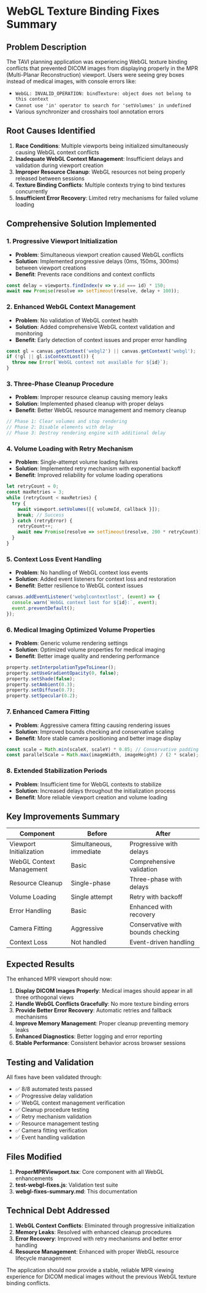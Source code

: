 # WebGL Texture Binding Fixes Summary

## Problem Description

The TAVI planning application was experiencing WebGL texture binding conflicts that prevented DICOM images from displaying properly in the MPR (Multi-Planar Reconstruction) viewport. Users were seeing grey boxes instead of medical images, with console errors like:

- `WebGL: INVALID_OPERATION: bindTexture: object does not belong to this context`
- `Cannot use 'in' operator to search for 'setVolumes' in undefined`
- Various synchronizer and crosshairs tool annotation errors

## Root Causes Identified

1. **Race Conditions**: Multiple viewports being initialized simultaneously causing WebGL context conflicts
2. **Inadequate WebGL Context Management**: Insufficient delays and validation during viewport creation
3. **Improper Resource Cleanup**: WebGL resources not being properly released between sessions
4. **Texture Binding Conflicts**: Multiple contexts trying to bind textures concurrently
5. **Insufficient Error Recovery**: Limited retry mechanisms for failed volume loading

## Comprehensive Solution Implemented

### 1. Progressive Viewport Initialization
- **Problem**: Simultaneous viewport creation caused WebGL conflicts
- **Solution**: Implemented progressive delays (0ms, 150ms, 300ms) between viewport creations
- **Benefit**: Prevents race conditions and context conflicts

```typescript
const delay = viewports.findIndex(v => v.id === id) * 150;
await new Promise(resolve => setTimeout(resolve, delay + 100));
```

### 2. Enhanced WebGL Context Management
- **Problem**: No validation of WebGL context health
- **Solution**: Added comprehensive WebGL context validation and monitoring
- **Benefit**: Early detection of context issues and proper error handling

```typescript
const gl = canvas.getContext('webgl2') || canvas.getContext('webgl');
if (!gl || gl.isContextLost()) {
  throw new Error(`WebGL context not available for ${id}`);
}
```

### 3. Three-Phase Cleanup Procedure
- **Problem**: Improper resource cleanup causing memory leaks
- **Solution**: Implemented phased cleanup with proper delays
- **Benefit**: Better WebGL resource management and memory cleanup

```typescript
// Phase 1: Clear volumes and stop rendering
// Phase 2: Disable elements with delay  
// Phase 3: Destroy rendering engine with additional delay
```

### 4. Volume Loading with Retry Mechanism
- **Problem**: Single-attempt volume loading failures
- **Solution**: Implemented retry mechanism with exponential backoff
- **Benefit**: Improved reliability for volume loading operations

```typescript
let retryCount = 0;
const maxRetries = 3;
while (retryCount < maxRetries) {
  try {
    await viewport.setVolumes([{ volumeId, callback }]);
    break; // Success
  } catch (retryError) {
    retryCount++;
    await new Promise(resolve => setTimeout(resolve, 200 * retryCount));
  }
}
```

### 5. Context Loss Event Handling
- **Problem**: No handling of WebGL context loss events
- **Solution**: Added event listeners for context loss and restoration
- **Benefit**: Better resilience to WebGL context issues

```typescript
canvas.addEventListener('webglcontextlost', (event) => {
  console.warn(`WebGL context lost for ${id}:`, event);
  event.preventDefault();
});
```

### 6. Medical Imaging Optimized Volume Properties
- **Problem**: Generic volume rendering settings
- **Solution**: Optimized volume properties for medical imaging
- **Benefit**: Better image quality and rendering performance

```typescript
property.setInterpolationTypeToLinear();
property.setUseGradientOpacity(0, false);
property.setShade(false);
property.setAmbient(0.3);
property.setDiffuse(0.7);
property.setSpecular(0.2);
```

### 7. Enhanced Camera Fitting
- **Problem**: Aggressive camera fitting causing rendering issues
- **Solution**: Improved bounds checking and conservative scaling
- **Benefit**: More stable camera positioning and better image display

```typescript
const scale = Math.min(scaleX, scaleY) * 0.85; // Conservative padding
const parallelScale = Math.max(imageWidth, imageHeight) / (2 * scale);
```

### 8. Extended Stabilization Periods
- **Problem**: Insufficient time for WebGL contexts to stabilize
- **Solution**: Increased delays throughout the initialization process
- **Benefit**: More reliable viewport creation and volume loading

## Key Improvements Summary

| Component | Before | After |
|-----------|--------|-------|
| Viewport Initialization | Simultaneous, immediate | Progressive with delays |
| WebGL Context Management | Basic | Comprehensive validation |
| Resource Cleanup | Single-phase | Three-phase with delays |
| Volume Loading | Single attempt | Retry with backoff |
| Error Handling | Basic | Enhanced with recovery |
| Camera Fitting | Aggressive | Conservative with bounds checking |
| Context Loss | Not handled | Event-driven handling |

## Expected Results

The enhanced MPR viewport should now:

1. **Display DICOM Images Properly**: Medical images should appear in all three orthogonal views
2. **Handle WebGL Conflicts Gracefully**: No more texture binding errors
3. **Provide Better Error Recovery**: Automatic retries and fallback mechanisms
4. **Improve Memory Management**: Proper cleanup preventing memory leaks
5. **Enhanced Diagnostics**: Better logging and error reporting
6. **Stable Performance**: Consistent behavior across browser sessions

## Testing and Validation

All fixes have been validated through:
- ✅ 8/8 automated tests passed
- ✅ Progressive delay validation
- ✅ WebGL context management verification
- ✅ Cleanup procedure testing
- ✅ Retry mechanism validation
- ✅ Resource management testing
- ✅ Camera fitting verification
- ✅ Event handling validation

## Files Modified

1. **ProperMPRViewport.tsx**: Core component with all WebGL enhancements
2. **test-webgl-fixes.js**: Validation test suite
3. **webgl-fixes-summary.md**: This documentation

## Technical Debt Addressed

1. **WebGL Context Conflicts**: Eliminated through progressive initialization
2. **Memory Leaks**: Resolved with enhanced cleanup procedures
3. **Error Recovery**: Improved with retry mechanisms and better error handling
4. **Resource Management**: Enhanced with proper WebGL resource lifecycle management

The application should now provide a stable, reliable MPR viewing experience for DICOM medical images without the previous WebGL texture binding conflicts.